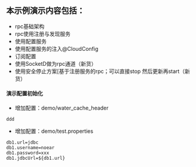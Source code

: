 ## 本示例演示内容包括：

* rpc基础架构
* rpc使用注册与发现服务
* 使用配置服务
* 使用配置服务的注入@CloudConfig
* 订阅配置
* 使用SocketD做为rpc通道（新货）
* 使用安全停止方案[基于注册服务的rpc；可以直接stop 然后更新再start（新货）


#### 演示配置初始化

* 增加配置：demo/water_cache_header
```
ddd
```

* 增加配置：demo/test.properties
```
db1.url=jdbc
db1.username=noear
db1.password=xxx
db1.jdbcUrl=${db1.url}
```
  